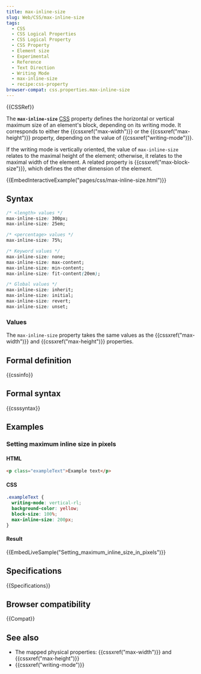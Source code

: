```yaml
---
title: max-inline-size
slug: Web/CSS/max-inline-size
tags:
  - CSS
  - CSS Logical Properties
  - CSS Logical Property
  - CSS Property
  - Element size
  - Experimental
  - Reference
  - Text Direction
  - Writing Mode
  - max-inline-size
  - recipe:css-property
browser-compat: css.properties.max-inline-size
---
```


{{CSSRef}}

The **`max-inline-size`** [CSS](/en-US/docs/Web/CSS) property defines the horizontal or vertical maximum size of an element's block, depending on its writing mode. It corresponds to either the {{cssxref("max-width")}} or the {{cssxref("max-height")}} property, depending on the value of {{cssxref("writing-mode")}}.

If the writing mode is vertically oriented, the value of `max-inline-size` relates to the maximal height of the element; otherwise, it relates to the maximal width of the element. A related property is {{cssxref("max-block-size")}}, which defines the other dimension of the element.

{{EmbedInteractiveExample("pages/css/max-inline-size.html")}}

## Syntax

```css
/* <length> values */
max-inline-size: 300px;
max-inline-size: 25em;

/* <percentage> values */
max-inline-size: 75%;

/* Keyword values */
max-inline-size: none;
max-inline-size: max-content;
max-inline-size: min-content;
max-inline-size: fit-content(20em);

/* Global values */
max-inline-size: inherit;
max-inline-size: initial;
max-inline-size: revert;
max-inline-size: unset;
```

### Values

The `max-inline-size` property takes the same values as the {{cssxref("max-width")}} and {{cssxref("max-height")}} properties.

## Formal definition

{{cssinfo}}

## Formal syntax

{{csssyntax}}

## Examples

### Setting maximum inline size in pixels

#### HTML

```html
<p class="exampleText">Example text</p>
```

#### CSS

```css
.exampleText {
  writing-mode: vertical-rl;
  background-color: yellow;
  block-size: 100%;
  max-inline-size: 200px;
}
```

#### Result

{{EmbedLiveSample("Setting_maximum_inline_size_in_pixels")}}

## Specifications

{{Specifications}}

## Browser compatibility

{{Compat}}

## See also

- The mapped physical properties: {{cssxref("max-width")}} and {{cssxref("max-height")}}
- {{cssxref("writing-mode")}}
